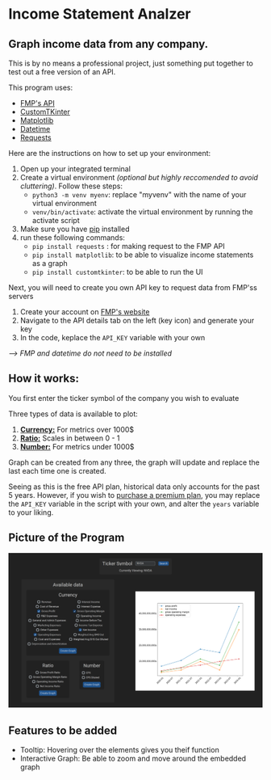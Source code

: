 # Income Statement Analzer

## Graph income data from any company. 

This is by no means a professional project, just something put together to test out a free version of an API.

This program uses:
- [FMP's API](https://site.financialmodelingprep.com/developer/docs)
- [CustomTKinter](https://felipetesc.github.io/CtkDocs/#/)
- [Matplotlib](https://matplotlib.org/stable/index.html)
- [Datetime](https://docs.python.org/3/library/datetime.html)
- [Requests](https://pypi.org/project/requests/)
  
  
Here are the instructions on how to set up your environment:
1. Open up your integrated terminal
3. Create a virtual environment *(optional but highly reccomended to avoid cluttering)*. Follow these steps:
   - ```python3 -m venv myenv```: replace "myvenv" with the name of your virtual environment
   - ```venv/bin/activate```: activate the virtual environment by running the activate script
4. Make sure you have [pip](https://pypi.org/project/pip/) installed
5. run these following commands:
   - ```pip install requests``` : for making request to the FMP API
   - ```pip install matplotlib```: to be able to visualize income statements as a graph
   - ```pip install customtkinter```: to be able to run the UI
  
   
Next, you will need to create you own API key to request data from FMP'ss servers
1. Create your account on [FMP's website](https://site.financialmodelingprep.com/)
2. Navigate to the API details tab on the left (key icon) and generate your key
3. In the code, keplace the ```API_KEY``` variable with your own
  
  *--> FMP and datetime do not need to be installed*

## How it works:
You first enter the ticker symbol of the company you wish to evaluate

Three types of data is available to plot:
1. <ins>**Currency:**</ins> For metrics over 1000$
2. <ins>**Ratio:**</ins> Scales in between 0 - 1
3. <ins>**Number:**</ins> For metrics under 1000$

Graph can be created from any three, the graph will update and replace the last each time one is created.

Seeing as this is the free API plan, historical data only accounts for the past 5 years. However, if you wish to [purchase a premium plan](https://site.financialmodelingprep.com/developer/docs/pricing), you may replace the ```API_KEY``` variable in the script with your own, and alter the ```years``` variable to your liking.

## Picture of the Program
![Screenshot of the program in use](IncomeStatementAnalyzerScreenshot.png)

## Features to be added
- Tooltip: Hovering over the elements gives you theif function
- Interactive Graph: Be able to zoom and move around the embedded graph
